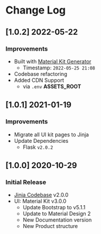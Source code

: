 # Change Log

## [1.0.2] 2022-05-22
### Improvements

- Built with [Material Kit Generator](https://appseed.us/generator/material-kit/)
  - Timestamp: `2022-05-25 21:08`
- Codebase refactoring
- Added CDN Support
  - via `.env` **ASSETS_ROOT**  

## [1.0.1] 2021-01-19
### Improvements

- Migrate all UI kit pages to Jinja
- Update Dependencies
  - Flask `v2.0.2`

## [1.0.0] 2020-10-29
### Initial Release

- [Jinja Codebase](https://github.com/app-generator/boilerplate-code-jinja/releases) v2.0.0
- UI: Material Kit v3.0.0
  - Update Bootstrap to v5.1.1
  - Update to Material Design 2
  - New Documentation version
  - New Product structure
